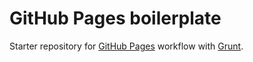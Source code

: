 # GitHub Pages boilerplate

Starter repository for [GitHub Pages](https://pages.github.com/) workflow with [Grunt](http://gruntjs.com/).
